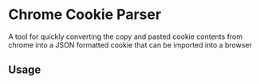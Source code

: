 # Chrome Cookie Parser

A tool for quickly converting the copy and pasted cookie contents from chrome into a JSON formatted cookie that can be imported into a browser


## Usage

